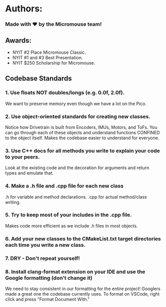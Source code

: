 # Authors:
### Made with ❤️ by the Micromouse team!

## Awards:
- NYIT #2 Place Micromouse Classic.
- NYIT #1 and #3 Best Presentation.
- NYIT $250 Scholarship for Micromouse.

## Codebase Standards
### 1. Use floats NOT doubles/longs (e.g. 0.0f, 2.0f).
We want to preserve memory even though we have a lot on the Pico.

### 2. Use object-oriented standards for creating new classes.
Notice how Drivetrain is built from Encoders, IMUs, Motors, and ToFs. You can go through each of these objects and understand functions CONFINED to the object itself. Makes the codebase easier to understand for everyone.

### 3. Use C++ docs for all methods you write to explain your code to your peers.
Look at the existing code and the decoration for arguments and return types and emulate that.

### 4. Make a .h file and .cpp file for each new class
.h for variable and method declarations. .cpp for actual method/class writing.

### 5. Try to keep most of your includes in the .cpp file.
Makes code more efficient as we include .h files in most objects.

### 6. Add your new classes to the CMakeList.txt target directories each time you write a new class.

### 7. DRY - Don't repeat yourself!

### 8. Install clang-format extension on your IDE and use the Google formatting (don't change it)
We need to stay consistent in our formatting for the entire project! Googlers made a great one the codebase currently uses. To format on VSCode, right click and press "Format Document With."
